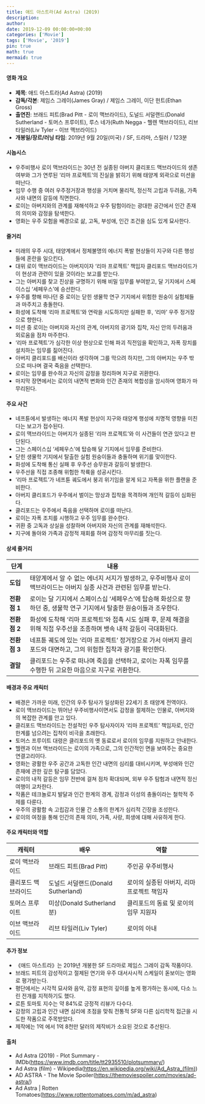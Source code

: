 ```yaml
---
title: 애드 아스트라(Ad Astra) (2019)
description: 
author: 
date: 2019-12-09 00:00:00+00:00
categories: ['Movie']
tags: ['Movie', '2019']
pin: true
math: true
mermaid: true
---
```

#### 영화 개요

- **제목**: 애드 아스트라(Ad Astra) (2019)  
- **감독/각본**: 제임스 그레이(James Gray) / 제임스 그레이, 이단 헌트(Ethan Gross)  
- **출연진**: 브래드 피트(Brad Pitt - 로이 맥브라이드), 도널드 서덜랜드(Donald Sutherland - 토머스 프루이트), 루스 네가(Ruth Negga - 헬렌 맥브라이드), 리브 타일러(Liv Tyler - 이브 맥브라이드)  
- **개봉일/장르/러닝 타임**: 2019년 9월 20일(미국) / SF, 드라마, 스릴러 / 123분  

#### 시놉시스

- 우주비행사 로이 맥브라이드는 30년 전 실종된 아버지 클리포드 맥브라이드의 생존 여부와 그가 연루된 ‘리마 프로젝트’의 진실을 밝히기 위해 태양계 외곽으로 미션을 떠난다.  
- 임무 수행 중 여러 우주정거장과 행성을 거치며 물리적, 정신적 고립과 두려움, 가족사와 내면의 갈등에 직면한다.  
- 로이는 아버지와의 관계를 재해석하고 우주 탐험이라는 광대한 공간에서 인간 존재의 의미와 감정을 탐색한다.  
- 영화는 우주 모험을 배경으로 삶, 고독, 부성애, 인간 조건을 심도 있게 묘사한다.  

#### 줄거리

- 미래의 우주 시대, 태양계에서 정체불명의 에너지 폭발 현상들이 지구와 다른 행성들에 혼란을 일으킨다.  
- 대위 로이 맥브라이드는 아버지이자 ‘리마 프로젝트’ 책임자 클리포드 맥브라이드가 이 현상과 관련이 있을 것이라는 보고를 받는다.  
- 그는 아버지를 찾고 진상을 규명하기 위해 비밀 임무를 부여받고, 달 기지에서 스페이스십 ‘세페우스’에 승선한다.  
- 우주를 향해 떠나던 중 로이는 닫힌 생물학 연구 기지에서 위험한 원숭이 실험체들과 마주치고 충돌한다.  
- 화성에 도착해 ‘리마 프로젝트’와 연락을 시도하지만 실패한 후, ‘리마’ 우주 정거장으로 향한다.  
- 미션 중 로이는 아버지와 자신의 관계, 아버지의 광기와 집착, 자신 안의 두려움과 외로움을 점차 마주한다.  
- ‘리마 프로젝트’가 심각한 이상 현상으로 인해 파괴 직전임을 확인하고, 자폭 장치를 설치하는 임무를 짊어진다.  
- 아버지 클리포드를 배신이라 생각하며 그를 막으려 하지만, 그의 아버지는 우주 밖으로 떠나며 결국 죽음을 선택한다.  
- 로이는 임무를 완수하고 자신의 감정을 정리하며 지구로 귀환한다.  
- 마지막 장면에서는 로이의 내면적 변화와 인간 존재의 복합성을 암시하며 영화가 마무리된다.  

#### 주요 사건

- 네프튠에서 발생하는 에너지 폭발 현상이 지구와 태양계 행성에 치명적 영향을 미친다는 보고가 접수된다.  
- 로이 맥브라이드는 아버지가 실종된 ‘리마 프로젝트’와 이 사건들이 연관 있다고 판단된다.  
- 그는 스페이스십 ‘세페우스’에 탑승해 달 기지에서 임무를 준비한다.  
- 닫힌 생물학 기지에서 탈출한 실험 원숭이들과 충돌하며 위기를 맞이한다.  
- 화성에 도착해 통신 실패 후 우주선 승무원과 갈등이 발생한다.  
- 우주선을 직접 조종해 위험한 착륙을 성공시킨다.  
- ‘리마 프로젝트’가 네프튠 궤도에서 붕괴 위기임을 알게 되고 자폭을 위한 플랜을 준비한다.  
- 아버지 클리포드가 우주에서 벌이는 망상과 집착을 목격하며 개인적 갈등이 심화된다.  
- 클리포드는 우주에서 죽음을 선택하며 로이를 떠난다.  
- 로이는 자폭 조치를 시행하고 우주 임무를 완수한다.  
- 귀환 중 고독과 상실을 성찰하며 아버지와 자신의 관계를 재해석한다.  
- 지구에 돌아와 가족과 감정적 재회를 하며 감정적 마무리를 짓는다.  

#### 상세 줄거리

| **단계**        | **내용**                                                                                               |
|-----------------|------------------------------------------------------------------------------------------------------|
| **도입**       | 태양계에서 알 수 없는 에너지 서지가 발생하고, 우주비행사 로이 맥브라이드는 아버지 실종 사건과 관련된 임무를 받는다.   |
| **전환점 1**    | 로이는 달 기지에서 스페이스십 ‘세페우스’에 탑승해 화성으로 향하던 중, 생물학 연구 기지에서 탈출한 원숭이들과 조우한다.       |
| **전환점 2**    | 화성에 도착해 ‘리마 프로젝트’와 접촉 시도 실패 후, 문제 해결을 위해 직접 우주선을 조종하며 뱃속 내적 갈등이 극대화된다.           |
| **전환점 3**    | 네프튠 궤도에 있는 ‘리마 프로젝트’ 정거장으로 가서 아버지 클리포드와 대면하고, 그의 위험한 집착과 광기를 확인한다.             |
| **결말**       | 클리포드는 우주로 떠나며 죽음을 선택하고, 로이는 자폭 임무를 수행한 뒤 고요한 마음으로 지구로 귀환한다.                       |

#### 배경과 주요 캐릭터

- 배경은 가까운 미래, 인간의 우주 탐사가 일상화된 22세기 초 태양계 전역이다.  
- 로이 맥브라이드는 뛰어난 우주비행사이면서도 감정을 절제하는 인물로, 아버지와의 복잡한 관계를 안고 있다.  
- 클리포드 맥브라이드는 전설적인 우주 탐사자이자 ‘리마 프로젝트’ 책임자로, 인간 한계를 넘으려는 집착이 비극을 초래한다.  
- 토머스 프루이트 대령은 클리포드의 옛 동료로서 로이의 임무를 지원하고 안내한다.  
- 헬렌과 이브 맥브라이드는 로이의 가족으로, 그의 인간적인 면을 보여주는 중요한 연결고리이다.  
- 영화는 광활한 우주 공간과 고독한 인간 내면의 심리를 대비시키며, 부성애와 인간 존재에 관한 깊은 탐구를 담았다.  
- 로이의 내적 갈등은 임무 전반에 걸쳐 점차 확대되며, 외부 우주 탐험과 내면적 정신 여행이 교차한다.  
- 작품은 테크놀로지 발달과 인간 한계의 경계, 감정과 이성의 충돌이라는 철학적 주제를 다룬다.  
- 우주의 광활함 속 고립감과 인물 간 소통의 한계가 심리적 긴장을 조성한다.  
- 로이의 여정을 통해 인간의 존재 의미, 가족, 사랑, 희생에 대해 사유하게 한다.  

#### 주요 캐릭터와 역할

| **캐릭터**      | **배우**              | **역할**                   |
|-----------------|-----------------------|---------------------------|
| 로이 맥브라이드 | 브래드 피트(Brad Pitt)   | 주인공 우주비행사           |
| 클리포드 맥브라이드 | 도널드 서덜랜드(Donald Sutherland) | 로이의 실종된 아버지, 리마 프로젝트 책임자 |
| 토머스 프루이트 | 미상(Donald Sutherland 분) | 클리포드의 동료 및 로이의 임무 지원자      |
| 이브 맥브라이드 | 리브 타일러(Liv Tyler)      | 로이의 아내                   |

#### 추가 정보

- 《애드 아스트라》는 2019년 개봉한 SF 드라마로 제임스 그레이 감독 작품이다.  
- 브래드 피트의 감성적이고 절제된 연기와 우주 대서사시적 스케일이 돋보이는 영화로 평가받는다.  
- 평단에서는 시각적 묘사와 음악, 감정 표현의 깊이를 높게 평가하는 동시에, 다소 느린 전개를 지적하기도 했다.  
- 로튼 토마토 지수는 약 84%로 긍정적 리뷰가 다수다.  
- 감정의 고립과 인간 내면 심리에 초점을 맞춰 전통적 SF와 다른 심리학적 접근을 시도한 작품으로 주목받았다.  
- 제작에는 1억 에서 1억 8천만 달러의 제작비가 소요된 것으로 추산된다.  

#### 출처

- Ad Astra (2019) - Plot Summary - IMDb(https://www.imdb.com/title/tt2935510/plotsummary/)  
- Ad Astra (film) - Wikipedia(https://en.wikipedia.org/wiki/Ad_Astra_(film))  
- AD ASTRA - The Movie Spoiler(https://themoviespoiler.com/movies/ad-astra/)  
- Ad Astra | Rotten Tomatoes(https://www.rottentomatoes.com/m/ad_astra)
